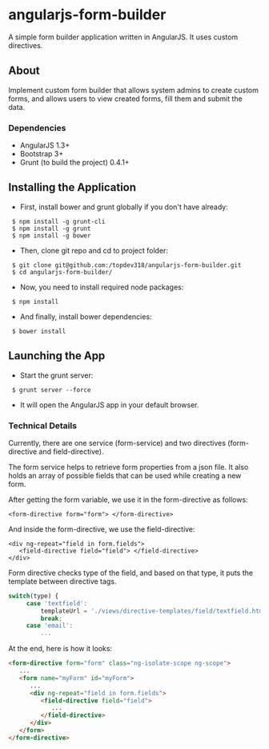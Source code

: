 angularjs-form-builder
======================

A simple form builder application written in AngularJS. It uses custom directives.

## About

Implement custom form builder that allows system admins to create custom forms, and allows users to view created forms, fill them and submit the data. 

### Dependencies

* AngularJS 1.3+
* Bootstrap 3+
* Grunt (to build the project) 0.4.1+

## Installing the Application

* First, install bower and grunt globally if you don't have already:
 ```
  $ npm install -g grunt-cli
  $ npm install -g grunt
  $ npm install -g bower 
 ```

* Then, clone git repo and cd to project folder: 
 ``` 
  $ git clone git@github.com:/topdev318/angularjs-form-builder.git 
  $ cd angularjs-form-builder/ 
 ```
  
* Now, you need to install required node packages: 
 ``` 
  $ npm install 
 ``` 
 
* And finally, install bower dependencies: 
 ``` 
  $ bower install 
 ``` 
 
## Launching the App

* Start the grunt server: 
 ```
  $ grunt server --force
 ```
 
* It will open the AngularJS app in your default browser. 

### Technical Details

Currently, there are one service (form-service) and two directives (form-directive and field-directive). 

The form service helps to retrieve form properties from a json file. It also holds an array of possible fields that can be used while creating a new form.

After getting the form variable, we use it in the form-directive as follows:

``` 
<form-directive form="form"> </form-directive>
``` 

And inside the form-directive, we use the field-directive: 

```
<div ng-repeat="field in form.fields">
   <field-directive field="field"> </field-directive>
</div>
```

Form directive checks type of the field, and based on that type, it puts the template between directive tags.

```JAVASCRIPT
switch(type) {
     case 'textfield':
         templateUrl = './views/directive-templates/field/textfield.html';
         break;
     case 'email':
         ...
```

At the end, here is how it looks:

```html
<form-directive form="form" class="ng-isolate-scope ng-scope">
   ...
   <form name="myForm" id="myForm">
      ...
      <div ng-repeat="field in form.fields">
         <field-directive field="field">
            ...
         </field-directive>
      </div>
   </form>
</form-directive>
```
